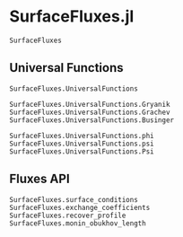 # SurfaceFluxes.jl

```@docs
SurfaceFluxes
```

## Universal Functions

```@docs
SurfaceFluxes.UniversalFunctions
```

```@docs
SurfaceFluxes.UniversalFunctions.Gryanik
SurfaceFluxes.UniversalFunctions.Grachev
SurfaceFluxes.UniversalFunctions.Businger
```

```@docs
SurfaceFluxes.UniversalFunctions.phi
SurfaceFluxes.UniversalFunctions.psi
SurfaceFluxes.UniversalFunctions.Psi
```

## Fluxes API

```@docs
SurfaceFluxes.surface_conditions
SurfaceFluxes.exchange_coefficients
SurfaceFluxes.recover_profile
SurfaceFluxes.monin_obukhov_length
```
